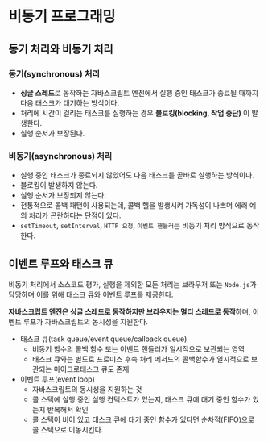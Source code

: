 # 비동기 프로그래밍

## 동기 처리와 비동기 처리

### 동기(synchronous) 처리

- **싱글 스레드**로 동작하는 자바스크립트 엔진에서 실행 중인 태스크가 종료될 때까지 다음 태스크가 대기하는 방식이다.
- 처리에 시간이 걸리는 태스크를 실행하는 경우 **블로킹(blocking, 작업 중단)** 이 발생한다.
- 실행 순서가 보장된다.

### 비동기(asynchronous) 처리

- 실행 중인 태스크가 종료되지 않았어도 다음 태스크를 곧바로 실행하는 방식이다.
- 블로킹이 발생하지 않는다.
- 실행 순서가 보장되지 않는다.
- 전통적으로 콜백 패턴이 사용되는데, 콜백 헬을 발생시켜 가독성이 나쁘며 에러 예외 처리가 곤란하다는 단점이 있다.
- `setTimeout`, `setInterval`, `HTTP 요청`, `이벤트 핸들러`는 비동기 처리 방식으로 동작한다.

## 이벤트 루프와 태스크 큐

비동기 처리에서 소스코드 평가, 실행을 제외한 모든 처리는 브라우저 또는 `Node.js`가 담당하며 이를 위해 태스크 큐와 이벤트 루프를 제공한다.

**자바스크립트 엔진은 싱글 스레드로 동작하지만 브라우저는 멀티 스레드로 동작**하며, 이벤트 루프가 자바스크립트의 동시성을 지원한다.

- 태스크 큐(task queue/event queue/callback queue)
    - 비동기 함수의 콜백 함수 또는 이벤트 핸들러가 일시적으로 보관되는 영역
    - 태스크 큐와는 별도로 프로미스 후속 처리 메서드의 콜백함수가 일시적으로 보관되는 마이크로태스크 큐도 존재
- 이벤트 루프(event loop)
    - 자바스크립트의 동시성을 지원하는 것
    - 콜 스택에 실행 중인 실행 컨텍스트가 있는지, 태스크 큐에 대기 중인 함수가 있는지 반복해서 확인
    - 콜 스택이 비어 있고 태스크 큐에 대기 중인 함수가 있다면 순차적(FIFO)으로 콜 스택으로 이동시킨다.